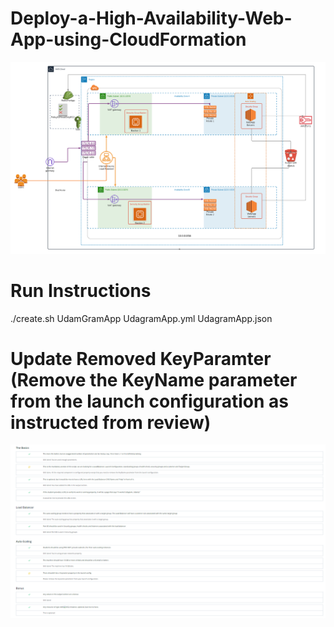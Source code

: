 # Deploy-a-High-Availability-Web-App-using-CloudFormation
![alt text](https://github.com/BradMHunter/Deploy-a-High-Availability-Web-App-using-CloudFormation/blob/main/Deploy%20a%20high-availability%20web%20app.png)

# Run Instructions
./create.sh UdamGramApp UdagramApp.yml UdagramApp.json

# Update Removed KeyParamter (Remove the KeyName parameter from the launch configuration as instructed from review)

![alt text](https://github.com/BradMHunter/Deploy-a-High-Availability-Web-App-using-CloudFormation/blob/main/Review.PNG)

